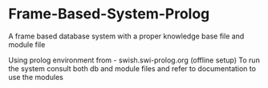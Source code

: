 # Frame-Based-System-Prolog
A frame based database system with a proper knowledge base file and module file

Using prolog environment from - swish.swi-prolog.org (offline setup)
To run the system consult both db and module files and refer to documentation to use the modules
